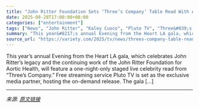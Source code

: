 ```yaml
---
title: "John Ritter Foundation Sets ‘Three’s Company’ Table Read With Adam DeVine, Jason Alexander and Ritter’s TV Daughter Kaley Cuoco (EXCLUSIVE)"
date: 2025-08-28T17:00:00+08:00
categories: ["entertainment"]
tags: ["News", "John Ritter", "Kaley Cuoco", "Pluto TV", "Three&#039;s Company"]
summary: "This year&#8217;s annual Evening from the Heart LA gala, which celebrates John Ritter&#8217;s legacy and the continuing work of the John Ritter Foundation for Aortic Health, will feature a one-night-o"
source_url: "https://variety.com/2025/tv/news/threes-company-table-read-kaley-cuoco-adam-devine-john-ritter-1236500081/"
---
```


This year&#8217;s annual Evening from the Heart LA gala, which celebrates John Ritter&#8217;s legacy and the continuing work of the John Ritter Foundation for Aortic Health, will feature a one-night-only staged live celebrity read from &#8220;Three&#8217;s Company.&#8221; Free streaming service Pluto TV is set as the exclusive media partner, hosting the on-demand release. The gala [&#8230;]

---

*来源: [原文链接](https://variety.com/2025/tv/news/threes-company-table-read-kaley-cuoco-adam-devine-john-ritter-1236500081/)*
